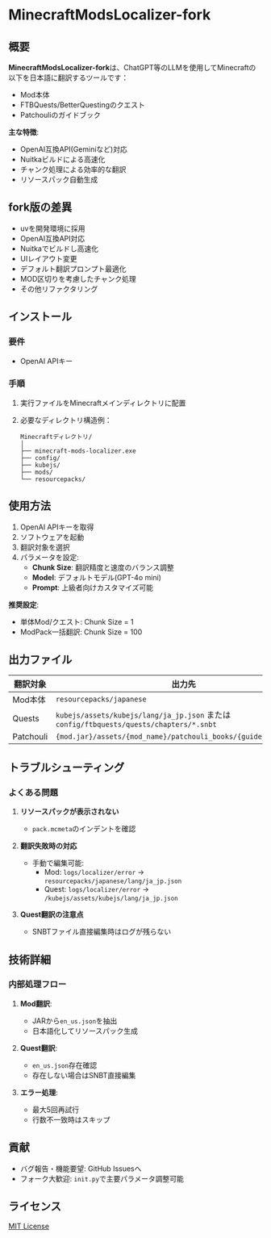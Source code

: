 # MinecraftModsLocalizer-fork

## 概要

**MinecraftModsLocalizer-fork**は、ChatGPT等のLLMを使用してMinecraftの以下を日本語に翻訳するツールです：

- Mod本体
- FTBQuests/BetterQuestingのクエスト
- Patchouliのガイドブック

**主な特徴**:

- OpenAI互換API(Geminiなど)対応
- Nuitkaビルドによる高速化
- チャンク処理による効率的な翻訳
- リソースパック自動生成

## fork版の差異

- uvを開発環境に採用
- OpenAI互換API対応
- Nuitkaでビルドし高速化
- UIレイアウト変更
- デフォルト翻訳プロンプト最適化
- MOD区切りを考慮したチャンク処理
- その他リファクタリング

## インストール

### 要件

- OpenAI APIキー

### 手順

1. 実行ファイルをMinecraftメインディレクトリに配置
2. 必要なディレクトリ構造例：

   ```
   Minecraftディレクトリ/
   │
   ├── minecraft-mods-localizer.exe
   ├── config/
   ├── kubejs/
   ├── mods/
   └── resourcepacks/
   ```

## 使用方法

1. OpenAI APIキーを取得
2. ソフトウェアを起動
3. 翻訳対象を選択
4. パラメータを設定:
   - **Chunk Size**: 翻訳精度と速度のバランス調整
   - **Model**: デフォルトモデル(GPT-4o mini)
   - **Prompt**: 上級者向けカスタマイズ可能

**推奨設定**:

- 単体Mod/クエスト: Chunk Size = 1
- ModPack一括翻訳: Chunk Size = 100

## 出力ファイル

| 翻訳対象 | 出力先 |
|---------|--------|
| Mod本体 | `resourcepacks/japanese` |
| Quests | `kubejs/assets/kubejs/lang/ja_jp.json` または `config/ftbquests/quests/chapters/*.snbt` |
| Patchouli | `{mod.jar}/assets/{mod_name}/patchouli_books/{guide_name}/ja_jp` |

## トラブルシューティング

### よくある問題

1. **リソースパックが表示されない**
   - `pack.mcmeta`のインデントを確認

2. **翻訳失敗時の対応**
   - 手動で編集可能:
     - Mod: `logs/localizer/error` → `resourcepacks/japanese/lang/ja_jp.json`
     - Quest: `logs/localizer/error` → `/kubejs/assets/kubejs/lang/ja_jp.json`

3. **Quest翻訳の注意点**
   - SNBTファイル直接編集時はログが残らない

## 技術詳細

### 内部処理フロー

1. **Mod翻訳**:
   - JARから`en_us.json`を抽出
   - 日本語化してリソースパック生成

2. **Quest翻訳**:
   - `en_us.json`存在確認
   - 存在しない場合はSNBT直接編集

3. **エラー処理**:
   - 最大5回再試行
   - 行数不一致時はスキップ

## 貢献

- バグ報告・機能要望: GitHub Issuesへ
- フォーク大歓迎: `init.py`で主要パラメータ調整可能

## ライセンス

[MIT License](LICENSE)
